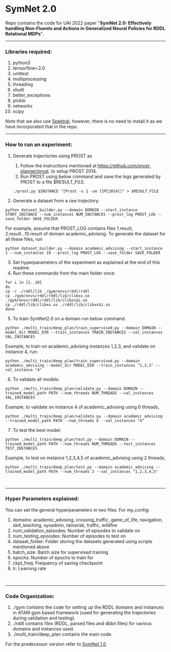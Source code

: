 # SymNet 2.0

Repo contains the code for UAI 2022 paper "**SymNet 2.0: Effectively handling Non-Fluents and Actions in Generalized Neural Policies for RDDL Relational MDPs**".

<hr />

### Libraries required:

1. python3  
2. tensorflow=2.0  
3. unittest  
4. multiprocessing  
5. threading
6. shutil
7. better_exceptions
8. pickle
9. networkx 
10. scipy

Note that we also use [Spektral](https://github.com/danielegrattarola/spektral/), however, there is no need to install it as we have incorporated that in the repo.

<hr/>

### How to run an experiment:

1. Generate trajectories using PROST as
   1. Follow the instructions mentioned at https://github.com/prost-planner/prost. to setup PROST 2014.
   2. Run PROST using below command and save the logs generated by PROST to a file $RESULT_FILE.
   ```commandline
   ./prost.py $INSTANCE "[Prost -s 1 -se [IPC2014]]" > $RESULT_FILE
   ```

2. Generate a dataset from a raw trajectory: 
```commandline
python dataset_builder.py --domain DOMAIN --start_instance START_INSTANCE --num_instances NUM_INSTANCES --prost_log PROST_LOG --save_folder SAVE_FOLDER
```
For example, assume that PROST_LOG contains files 1.result, 2.result...10.result of domain academic_advising. 
To generate the dataset for all these files, run 
```commandline
python dataset_builder.py --domain academic_advising --start_instance 1 --num_instances 10 --prost_log PROST_LOG --save_folder SAVE_FOLDER
```


3. Set hyperparameters of the experiment as explained at the end of this readme.
4. Run these commands from the main folder once:
```commandline
for i in {1..10}
do
cp -r ./rddl/lib ./gym/envs/rddl/rddl
cp ./gym/envs/rddl/rddl/lib/clibxx.so ./gym/envs/rddl/rddl/lib/clibxx$i.so
cp ./rddl/lib/clibxx.so ./rddl/lib/clibxx$i.so
done
```

5. To train SymNet2.0 on a domain run below command.
```commandline
python ./multi_train/deep_plan/train_supervised.py --domain DOMAIN --model_dir MODEL_DIR --train_instances TRAIN_INSTANCES --val_instances VAL_INSTANCES
``` 
Example, to train on academic_advising instances 1,2,3, and validate on instance 4, run:
```commandline
python ./multi_train/deep_plan/train_supervised.py --domain academic_advising --model_dir MODEL_DIR --train_instances "1,2,3" --val_instance "4"
``` 

6. To validate all models:
```commandline
python ./multi_train/deep_plan/validate.py --domain DOMAIN --trained_model_path PATH --num_threads NUM_THREADS --val_instances VAL_INSTANCES
```

Example, to validate on instance 4 of academic_advising using 6 threads, 
```commandline
python ./multi_train/deep_plan/validate.py --domain academic_advising --trained_model_path PATH --num_threads 6 --val_instances "4"
```

7. To test the best model:
```commandline
python ./multi_train/deep_plan/test.py --domain DOMAIN --trained_model_path PATH --num_threads NUM_THREADS --test_instances TEST_INSTANCES
```

Example, to test on instance 1,2,3,4,5 of academic_advising using 2 threads, 
```commandline
python ./multi_train/deep_plan/test.py --domain academic_advising --trained_model_path PATH --num_threads 2 --val_instances "1,2,3,4,5"
```
<br/>
<hr/>

### Hyper Parameters explained:

You can set the general hyperparameters in two files: 
For my_config:
1. domains: academic_advising, crossing_traffic, game_of_life, navigation, skill_teaching, sysadmin, tamarisk, traffic, wildfire
2. num_validation_episodes: Number of episodes to validate on
3. num_testing_episodes: Number of episodes to test on
4. dataset_folder: Folder storing the datasets generated using scripts mentioned above
5. batch_size: Batch size for supervised training
6. epochs: Number of epochs to train for
7. ckpt_freq: Frequency of saving checkpoint
8. lr: Learning rate

[//]: # (8. t_max: Number of steps in each episode before applying an A3C update)
[//]: # (grad_clip_value: Value at which gradient is clipped.)
<br/>
<hr/>

### Code Organization:

1. ./gym contains the code for setting up the RDDL domains and instances in ATARI gym based framework (used for generating the trajectories during validation and testing).
2. ./rddl contains files (RDDL, parsed files and dbbn files) for various domains and instances used.
3. ./multi_train/deep_plan contains the main code.

For the predecessor version refer to [SymNet 1.0](https://github.com/dair-iitd/symnet)
